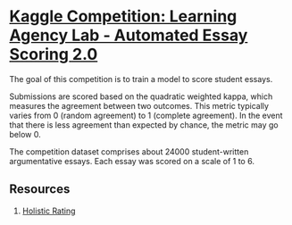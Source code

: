 # [Kaggle Competition: Learning Agency Lab - Automated Essay Scoring 2.0](https://www.kaggle.com/competitions/learning-agency-lab-automated-essay-scoring-2)

The goal of this competition is to train a model to score student essays.

Submissions are scored based on the quadratic weighted kappa, which measures the agreement between two outcomes. This metric typically varies from 0 (random agreement) to 1 (complete agreement). In the event that there is less agreement than expected by chance, the metric may go below 0.

The competition dataset comprises about 24000 student-written argumentative essays. Each essay was scored on a scale of 1 to 6.


## Resources
1. [Holistic Rating](https://storage.googleapis.com/kaggle-forum-message-attachments/2733927/20538/Rubric_%20Holistic%20Essay%20Scoring.pdf)